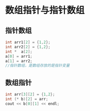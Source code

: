 # 数组指针与指针数组

## 指针数组

```cpp
int arr1[2] = {1,2};
int arr2[2] = {1,2};
int *  a[2];
a[0] = arr1;
a[1] = arr2;
//指针数组，是数组存放的是指针变量
```
## 数组指针

```cpp
int arr[3][2] = {1,2};
int (* b)[2] = arr;
cout << b[0][1] << endl;

```
